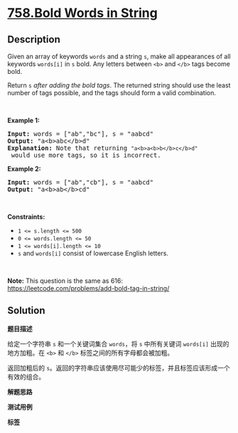 # [758.Bold Words in String](https://leetcode.com/problems/bold-words-in-string/description/)

## Description

<p>Given an array of keywords <code>words</code> and a string <code>s</code>, make all appearances of all keywords <code>words[i]</code> in <code>s</code> bold. Any letters between <code>&lt;b&gt;</code> and <code>&lt;/b&gt;</code> tags become bold.</p>

<p>Return <code>s</code> <em>after adding the bold tags</em>. The returned string should use the least number of tags possible, and the tags should form a valid combination.</p>

<p>&nbsp;</p>
<p><strong class="example">Example 1:</strong></p>

<pre>
<strong>Input:</strong> words = [&quot;ab&quot;,&quot;bc&quot;], s = &quot;aabcd&quot;
<strong>Output:</strong> &quot;a&lt;b&gt;abc&lt;/b&gt;d&quot;
<strong>Explanation:</strong> Note that returning <code>&quot;a&lt;b&gt;a&lt;b&gt;b&lt;/b&gt;c&lt;/b&gt;d&quot;</code> would use more tags, so it is incorrect.
</pre>

<p><strong class="example">Example 2:</strong></p>

<pre>
<strong>Input:</strong> words = [&quot;ab&quot;,&quot;cb&quot;], s = &quot;aabcd&quot;
<strong>Output:</strong> &quot;a&lt;b&gt;ab&lt;/b&gt;cd&quot;
</pre>

<p>&nbsp;</p>
<p><strong>Constraints:</strong></p>

<ul>
  <li><code>1 &lt;= s.length &lt;= 500</code></li>
  <li><code>0 &lt;= words.length &lt;= 50</code></li>
  <li><code>1 &lt;= words[i].length &lt;= 10</code></li>
  <li><code>s</code> and <code>words[i]</code> consist of lowercase English letters.</li>
</ul>

<p>&nbsp;</p>
<p><strong>Note:</strong> This question is the same as 616: <a href="https://leetcode.com/problems/add-bold-tag-in-string/" target="_blank">https://leetcode.com/problems/add-bold-tag-in-string/</a></p>

## Solution

**题目描述**

给定一个字符串 `s` 和一个关键词集合 `words`，将 `s` 中所有关键词 `words[i]` 出现的地方加粗。在 `<b>` 和 `</b>` 标签之间的所有字母都会被加粗。

返回加粗后的 `s`。返回的字符串应该使用尽可能少的标签，并且标签应该形成一个有效的组合。

**解题思路**

**测试用例**

**标签**
